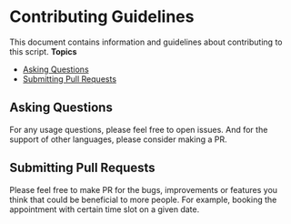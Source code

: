 # Contributing Guidelines

This document contains information and guidelines about contributing to this script.
**Topics**

* [Asking Questions](#asking-questions)
* [Submitting Pull Requests](#submitting-pull-requests)


## Asking Questions

For any usage questions, please feel free to open issues. And for the support of other languages, please consider making a PR.

## Submitting Pull Requests

Please feel free to make PR for the bugs, improvements or features you think that could be beneficial to more people. 
For example, booking the appointment with certain time slot on a given date.
